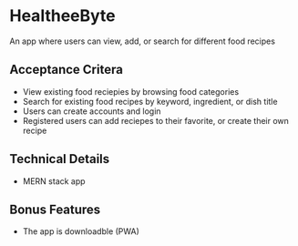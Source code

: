 # HealtheeByte
An app where users can view, add, or search for different food recipes

## Acceptance Critera
- View  existing food reciepies by browsing food categories
- Search for existing food recipes by keyword, ingredient, or dish title
- Users can create accounts and login
- Registered users can add reciepes to their favorite, or create their own recipe

## Technical Details
- MERN stack app

## Bonus Features
- The app is downloadble (PWA)